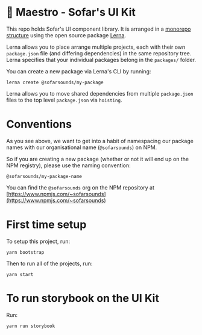 # 🎻 Maestro - Sofar's UI Kit

This repo holds Sofar's UI component library. It is arranged in a [monorepo structure](https://codeburst.io/monorepos-by-example-part-1-3a883b49047e) using the open source package [Lerna](https://github.com/lerna/lerna).

Lerna allows you to place arrange multiple projects, each with their own `package.json` file (and differing dependencies) in the same repository tree. Lerna specifies that your individual packages belong in the `packages/` folder.

You can create a new package via Lerna's CLI by running:

```
lerna create @sofarsounds/my-package
```

Lerna allows you to move shared dependencies from multiple `package.json` files to the top level `package.json` via `hoisting`.

# Conventions

As you see above, we want to get into a habit of namespacing our package names with our organisational name (`@sofarsounds`) on NPM.

So if you are creating a new package (whether or not it will end up on the NPM registry), please use the naming convention:

```
@sofarsounds/my-package-name
```

You can find the `@sofarsounds` org on the NPM repository at [https://www.npmjs.com/~sofarsounds](https://www.npmjs.com/~sofarsounds)

# First time setup

To setup this project, run:

```
yarn bootstrap
```

Then to run all of the projects, run:

```
yarn start
```

# To run storybook on the UI Kit

Run:

```
yarn run storybook
```